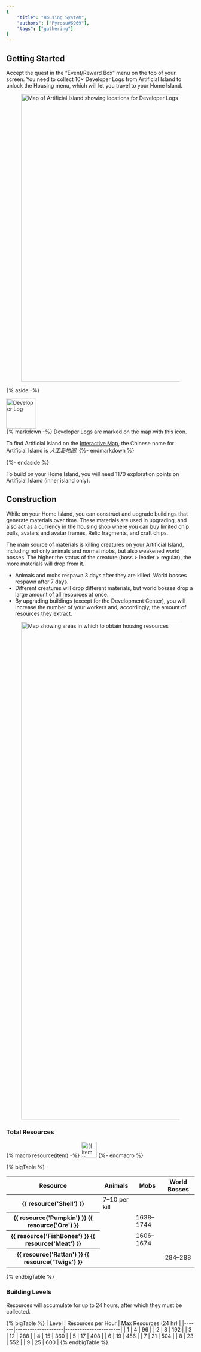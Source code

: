 ```yaml
---
{
	"title": "Housing System",
	"authors": ["Pyrosu#6969"],
	"tags": ["gathering"]
}
---
```


## Getting Started
Accept the quest in the “Event/Reward Box” menu on the top of your screen. You need to collect 10× Developer Logs from Artificial Island to unlock the Housing menu, which will let you travel to your Home Island.

<figure class="max-w-none">
<img src="/assets/images/guides/developer-logs.jpg" alt="Map of Artificial Island showing locations for Developer Logs" width="1366" height="768">
</figure>

{% aside -%}
<div class="profile">
<div><img class="rounded-full drop-shadow-lg" src="/assets/images/guides/developer-log.jpg" alt="Developer Log" width="80" height="80"></div>
<div class="stack">
{% markdown -%}
Developer Logs are marked on the map with this icon.

To find Artificial Island on the [Interactive Map](https://static-web.ghzs.com/cspage_pro/huantaMap.html#/map623d5c94e4616a000162d95d), the Chinese name for Artificial Island is *人工岛地图*.
{%- endmarkdown %}
</div>
</div>
{%- endaside %}

To build on your Home Island, you will need 1170 exploration points on Artificial Island (inner island only).

## Construction
While on your Home Island, you can construct and upgrade buildings that generate materials over time. These materials are used in upgrading, and also act as a currency in the housing shop where you can buy limited chip pulls, avatars and avatar frames, Relic fragments, and craft chips.

The main source of materials is killing creatures on your Artificial Island, including not only animals and normal mobs, but also weakened world bosses. The higher the status of the creature (boss > leader > regular), the more materials will drop from it.

* Animals and mobs respawn 3 days after they are killed. World bosses respawn after 7 days.
* Different creatures will drop different materials, but world bosses drop a large amount of all resources at once.
* By upgrading buildings (except for the Development Center), you will increase the number of your workers and, accordingly, the amount of resources they extract.

<figure class="max-w-none">
	<img src="/assets/images/guides/housing-map.jpg" alt="Map showing areas in which to obtain housing resources" width="1112" height="1328">
</figure>

### Total Resources
{% macro resource(item) -%}
<img class="inline-block" src="/assets/images/guides/Home{{ item }}.png" alt="{{ item }}" width="42" height="42">
{%- endmacro %}

{% bigTable %}
<table>
	<thead>
		<tr>
			<th>Resource</th>
			<th>Animals</th>
			<th>Mobs</th>
			<th>World Bosses</th>
		</tr>
	</thead>
	<tbody>
		<tr>
			<th class="whitespace-nowrap w-max">{{ resource('Shell') }}</th>
			<td>7–10 per kill</td>
			<td></td>
			<td></td>
		</tr>
		<tr>
			<th class="whitespace-nowrap w-max">{{ resource('Pumpkin') }} {{ resource('Ore') }}</th>
			<td></td>
			<td>1638–1744</td>
			<td></td>
		</tr>
		<tr>
			<th class="whitespace-nowrap w-max">{{ resource('FishBones') }} {{ resource('Meat') }}</th>
			<td></td>
			<td>1606–1674</td>
			<td></td>
		</tr>
		<tr>
			<th class="whitespace-nowrap w-max">{{ resource('Rattan') }} {{ resource('Twigs') }}</th>
			<td></td>
			<td></td>
			<td>284–288</td>
		</tr>
	</tbody>
</table>
{% endbigTable %}

### Building Levels
Resources will accumulate for up to 24 hours, after which they must be collected.

{% bigTable %}
| Level | Resources per Hour | Max Resources (24 hr) |
|-------|--------------------|-----------------------|
| 1     | 4                  | 96                    |
| 2     | 8                  | 192                   |
| 3     | 12                 | 288                   |
| 4     | 15                 | 360                   |
| 5     | 17                 | 408                   |
| 6     | 19                 | 456                   |
| 7     | 21                 | 504                   |
| 8     | 23                 | 552                   |
| 9     | 25                 | 600                   |
{% endbigTable %}
